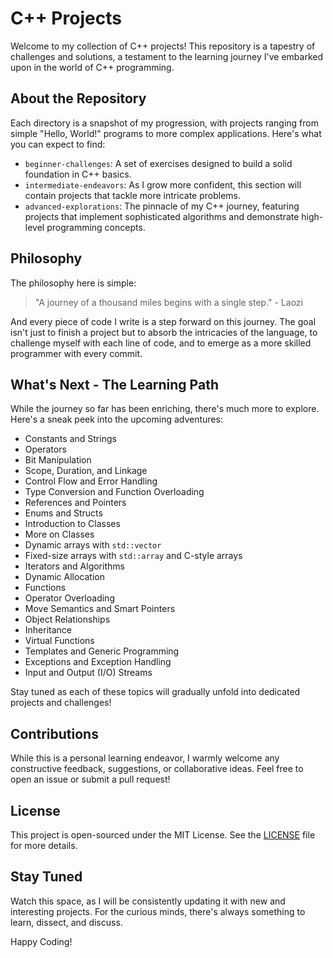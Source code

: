 # C++ Projects

Welcome to my collection of C++ projects! This repository is a tapestry of challenges and solutions, a testament to the learning journey I've embarked upon in the world of C++ programming.

## About the Repository

Each directory is a snapshot of my progression, with projects ranging from simple "Hello, World!" programs to more complex applications. Here's what you can expect to find:

- `beginner-challenges`: A set of exercises designed to build a solid foundation in C++ basics.
- `intermediate-endeavors`: As I grow more confident, this section will contain projects that tackle more intricate problems.
- `advanced-explorations`: The pinnacle of my C++ journey, featuring projects that implement sophisticated algorithms and demonstrate high-level programming concepts.

## Philosophy

The philosophy here is simple:

> "A journey of a thousand miles begins with a single step." - Laozi

And every piece of code I write is a step forward on this journey. The goal isn't just to finish a project but to absorb the intricacies of the language, to challenge myself with each line of code, and to emerge as a more skilled programmer with every commit.

## What's Next - The Learning Path

While the journey so far has been enriching, there's much more to explore. Here's a sneak peek into the upcoming adventures:

- Constants and Strings
- Operators
- Bit Manipulation
- Scope, Duration, and Linkage
- Control Flow and Error Handling
- Type Conversion and Function Overloading
- References and Pointers
- Enums and Structs
- Introduction to Classes
- More on Classes
- Dynamic arrays with `std::vector`
- Fixed-size arrays with `std::array` and C-style arrays
- Iterators and Algorithms
- Dynamic Allocation
- Functions
- Operator Overloading
- Move Semantics and Smart Pointers
- Object Relationships
- Inheritance
- Virtual Functions
- Templates and Generic Programming
- Exceptions and Exception Handling
- Input and Output (I/O) Streams

Stay tuned as each of these topics will gradually unfold into dedicated projects and challenges!

## Contributions

While this is a personal learning endeavor, I warmly welcome any constructive feedback, suggestions, or collaborative ideas. Feel free to open an issue or submit a pull request!

## License

This project is open-sourced under the MIT License. See the [LICENSE](LICENSE) file for more details.

## Stay Tuned

Watch this space, as I will be consistently updating it with new and interesting projects. For the curious minds, there's always something to learn, dissect, and discuss.

Happy Coding!

